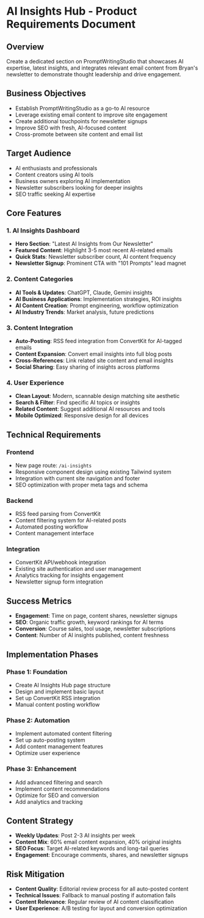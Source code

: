 # AI Insights Hub - Product Requirements Document

## Overview
Create a dedicated section on PromptWritingStudio that showcases AI expertise, latest insights, and integrates relevant email content from Bryan's newsletter to demonstrate thought leadership and drive engagement.

## Business Objectives
- Establish PromptWritingStudio as a go-to AI resource
- Leverage existing email content to improve site engagement
- Create additional touchpoints for newsletter signups
- Improve SEO with fresh, AI-focused content
- Cross-promote between site content and email list

## Target Audience
- AI enthusiasts and professionals
- Content creators using AI tools
- Business owners exploring AI implementation
- Newsletter subscribers looking for deeper insights
- SEO traffic seeking AI expertise

## Core Features

### 1. AI Insights Dashboard
- **Hero Section**: "Latest AI Insights from Our Newsletter"
- **Featured Content**: Highlight 3-5 most recent AI-related emails
- **Quick Stats**: Newsletter subscriber count, AI content frequency
- **Newsletter Signup**: Prominent CTA with "101 Prompts" lead magnet

### 2. Content Categories
- **AI Tools & Updates**: ChatGPT, Claude, Gemini insights
- **AI Business Applications**: Implementation strategies, ROI insights
- **AI Content Creation**: Prompt engineering, workflow optimization
- **AI Industry Trends**: Market analysis, future predictions

### 3. Content Integration
- **Auto-Posting**: RSS feed integration from ConvertKit for AI-tagged emails
- **Content Expansion**: Convert email insights into full blog posts
- **Cross-References**: Link related site content and email insights
- **Social Sharing**: Easy sharing of insights across platforms

### 4. User Experience
- **Clean Layout**: Modern, scannable design matching site aesthetic
- **Search & Filter**: Find specific AI topics or insights
- **Related Content**: Suggest additional AI resources and tools
- **Mobile Optimized**: Responsive design for all devices

## Technical Requirements

### Frontend
- New page route: `/ai-insights`
- Responsive component design using existing Tailwind system
- Integration with current site navigation and footer
- SEO optimization with proper meta tags and schema

### Backend
- RSS feed parsing from ConvertKit
- Content filtering system for AI-related posts
- Automated posting workflow
- Content management interface

### Integration
- ConvertKit API/webhook integration
- Existing site authentication and user management
- Analytics tracking for insights engagement
- Newsletter signup form integration

## Success Metrics
- **Engagement**: Time on page, content shares, newsletter signups
- **SEO**: Organic traffic growth, keyword rankings for AI terms
- **Conversion**: Course sales, tool usage, newsletter subscriptions
- **Content**: Number of AI insights published, content freshness

## Implementation Phases

### Phase 1: Foundation
- Create AI Insights Hub page structure
- Design and implement basic layout
- Set up ConvertKit RSS integration
- Manual content posting workflow

### Phase 2: Automation
- Implement automated content filtering
- Set up auto-posting system
- Add content management features
- Optimize user experience

### Phase 3: Enhancement
- Add advanced filtering and search
- Implement content recommendations
- Optimize for SEO and conversion
- Add analytics and tracking

## Content Strategy
- **Weekly Updates**: Post 2-3 AI insights per week
- **Content Mix**: 60% email content expansion, 40% original insights
- **SEO Focus**: Target AI-related keywords and long-tail queries
- **Engagement**: Encourage comments, shares, and newsletter signups

## Risk Mitigation
- **Content Quality**: Editorial review process for all auto-posted content
- **Technical Issues**: Fallback to manual posting if automation fails
- **Content Relevance**: Regular review of AI content classification
- **User Experience**: A/B testing for layout and conversion optimization
